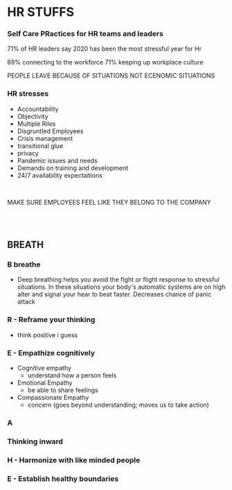 # HR STUFFS

### Self Care PRactices for HR teams and leaders

71% of HR leaders say 2020 has been the most stressful year for Hr

69% connecting to the workforce
71% keeping up workplace culture

PEOPLE LEAVE BECAUSE OF SITUATIONS NOT ECENOMIC SITUATIONS

### HR stresses
 - Accountability
 - Objectivity
 - Multiple Riles
 - Disgruntled Employees
 - Crisis management
 - transitional glue
 - privacy
 - Pandemic  issues and needs
 - Demands on training and development
 - 24/7 availability expectaitions

<br>

MAKE SURE EMPLOYEES FEEL LIKE THEY BELONG TO THE COMPANY




<br><br>

## BREATH
### B breathe
 - Deep breathing helps you avoid the fight or flight  response to stressful situations. In these situations your body's automatic systems are on high alter and signal your hear to beat faster. Decreases chance of panic attack

### R - Reframe your thinking
- think positive i guess
### E - Empathize cognitively
 - Cognitive empathy
	 - understand how a person feels
 - Emotional Empathy
	 - be able to share feelings
 - Compassionate Empathy
	 - concern (goes beyond understanding; moves us to take action)

### A

### Thinking inward

### H - Harmonize with like minded people

### E - Establish healthy boundaries
